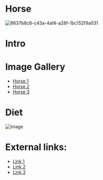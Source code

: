 # Horse

![8637b8c6-c43a-4af4-a28f-1bc152f9a031](https://github.com/user-attachments/assets/a69c5bf9-4e7f-462b-8a2b-0dcc56ee441d)

<h1> Intro </h1>
<!-- <h3>Welcome to the world of horses! Explore this page to learn more about these magnificent animals. </h3> -->

<h1> Image Gallery</h1> 

 - [Horse 1](https://awesomeopensource.com/project/elangosundar/awesome-README-templates)
 - [Horse 2](https://github.com/matiassingers/awesome-readme)
 - [Horse 3](https://bulldogjob.com/news/449-how-to-write-a-good-readme-for-your-github-project)

<h1>Diet</h1>

![image](https://github.com/user-attachments/assets/5dce5d05-e6ea-48ea-91ef-ca563e440d5e)

<h1>External links:</h1>

- [Link 1](https://horseandcountry.tv/what-do-horses-eat#:~:text=A%20horse%20should%20typically%20eat,will%20consume%20around%2011kg%20daily)
- [Link 2](https://spana.org/blog/what-do-horses-eat)
- [Link 3](https://www.thesprucepets.com/what-horses-eat-that-keep-them-healthy-1886504)
